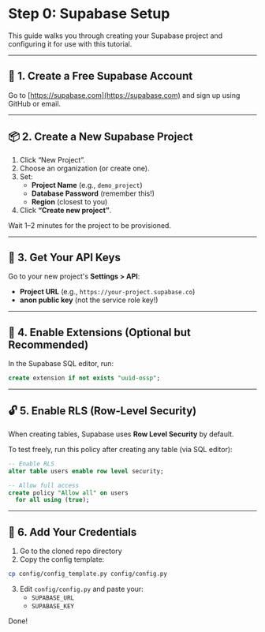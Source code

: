 # Step 0: Supabase Setup

This guide walks you through creating your Supabase project and configuring it for use with this tutorial.

---

## 🔧 1. Create a Free Supabase Account

Go to [https://supabase.com](https://supabase.com) and sign up using GitHub or email.

---

## 📦 2. Create a New Supabase Project

1. Click “New Project”.
2. Choose an organization (or create one).
3. Set:
   - **Project Name** (e.g., `demo_project`)
   - **Database Password** (remember this!)
   - **Region** (closest to you)
4. Click **“Create new project”**.

Wait 1–2 minutes for the project to be provisioned.

---

## 🔑 3. Get Your API Keys

Go to your new project's **Settings > API**:

- **Project URL** (e.g., `https://your-project.supabase.co`)
- **anon public key** (not the service role key!)

---

## 🔐 4. Enable Extensions (Optional but Recommended)

In the Supabase SQL editor, run:

```sql
create extension if not exists "uuid-ossp";
```

---

## 🔓 5. Enable RLS (Row-Level Security)

When creating tables, Supabase uses **Row Level Security** by default.

To test freely, run this policy after creating any table (via SQL editor):

```sql
-- Enable RLS
alter table users enable row level security;

-- Allow full access
create policy "Allow all" on users
  for all using (true);
```

---

## 🧾 6. Add Your Credentials

1. Go to the cloned repo directory
2. Copy the config template:

```bash
cp config/config_template.py config/config.py
```

3. Edit `config/config.py` and paste your:
   - `SUPABASE_URL`
   - `SUPABASE_KEY`

Done!
